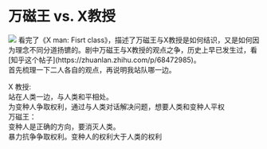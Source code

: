 # 万磁王 vs. X教授
<img src = "https://i.ytimg.com/vi/ZzS1szIFa7Y/hqdefault.jpg">
看完了《X man: Fisrt class》，描述了万磁王与X教授是如何结识，又是如何因为理念不同分道扬镳的。剧中万磁王与X教授的观点之争，历史上早已发生过，看[知乎这个帖子](https://zhuanlan.zhihu.com/p/68472985)。<br>
首先梳理一下二人各自的观点，再说明我站队哪一边。<br>

X 教授:<br>
    站在人类一边，与人类和平相处。<br>
    为变种人争取权利，通过与人类对话解决问题，想要人类和变种人平权<br>
万磁王：<br>
    变种人是正确的方向，要消灭人类。<br>
    暴力抗争争取权利。变种人的权利大于人类的权利<br>
